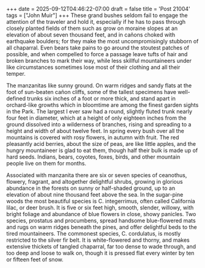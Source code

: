 +++
date = 2025-09-12T04:46:22-07:00
draft = false
title = 'Post 21004'
tags = ["John Muir"]
+++
These grand bushes seldom fail to engage the attention of the traveler and hold it, especially if he has to pass through closely planted fields of them such as grow on moraine slopes at an elevation of about seven thousand feet, and in cañons choked with earthquake boulders; for they make the most uncompromisingly stubborn of all chaparral. Even bears take pains to go around the stoutest patches of possible, and when compelled to force a passage leave tufts of hair and broken branches to mark their way, while less skillful mountaineers under like circumstances sometimes lose most of their clothing and all their temper.

The manzanitas like sunny ground. On warm ridges and sandy flats at the foot of sun-beaten cañon cliffs, some of the tallest specimens have well-defined trunks six inches of a foot or more thick, and stand apart in orchard-like growths which in bloomtime are among the finest garden sights in the Park. The largest I ever saw had a round, slightly fluted trunk nearly four feet in diameter, which at a height of only eighteen inches from the ground dissolved into a wilderness of branches, rising and spreading to a height and width of about twelve feet. In spring every bush over all the mountains is covered with rosy flowers, in autumn with fruit. The red pleasantly acid berries, about the size of peas, are like little apples, and the hungry mountaineer is glad to eat them, though half their bulk is made up of hard seeds. Indians, bears, coyotes, foxes, birds, and other mountain people live on them for months.

Associated with manzanita there are six or seven species of ceanothus, flowery, fragrant, and altogether delightful shrubs, growing in glorious abundance in the forests on sunny or half-shaded ground, up to an elevation of about nine thousand feet above the sea. In the sugar-pine woods the most beautiful species is C. integerrimus, often called California lilac, or deer brush. It is five or six feet high, smooth, slender, willowy, with bright foliage and abundance of blue flowers in close, showy panicles. Two species, prostatus and procumbens, spread handsome blue-flowered mats and rugs on warm ridges beneath the pines, and offer delightful beds to the tired mountaineers. The commonest species, C. cordulatus, is mostly restricted to the silver fir belt. It is white-flowered and thorny, and makes extensive thickets of tangled chaparral, far too dense to wade through, and too deep and loose to walk on, though it is pressed flat every winter by ten or fifteen feet of snow.

